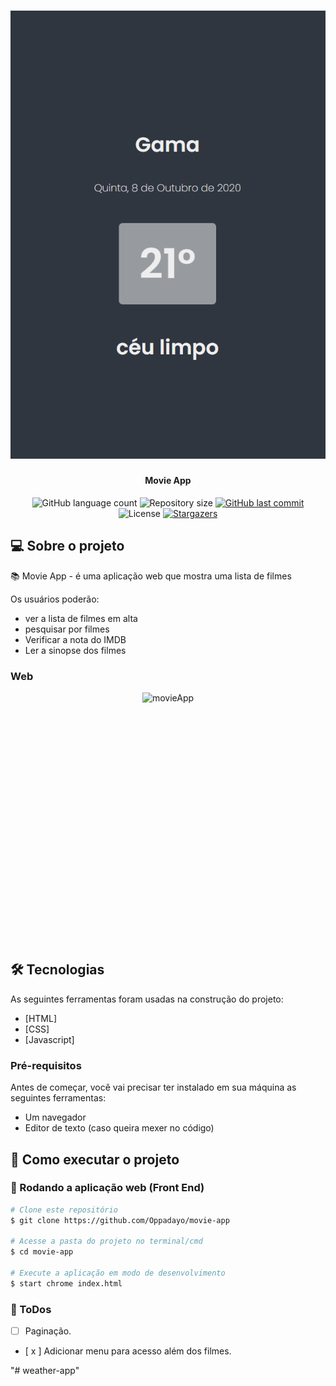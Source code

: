 <h1 align="center">
    <img alt="movieApp" title="#movieApp" src="./assets/hero.png" />
</h1>

<h4 align="center"> 
	Movie App
</h4>

<p align="center">
  <img alt="GitHub language count" src="https://img.shields.io/github/languages/count/Oppadayo/movie-app?color=%2304D361">

  <img alt="Repository size" src="https://img.shields.io/github/repo-size/Oppadayo/movie-app">	
  
  <a href="https://github.com/Oppadayo/movie-app/commits/master">
    <img alt="GitHub last commit" src="https://img.shields.io/github/last-commit/Oppadayo/movie-app">
  </a>

  <img alt="License" src="https://img.shields.io/badge/license-MIT-brightgreen">
   <a href="https://github.com/Oppadayo/movie-app/stargazers">
    <img alt="Stargazers" src="https://img.shields.io/github/stars/Oppadayo/movie-app?style=social">
  </a>
</p>


## 💻 Sobre o projeto

📚 Movie App - é uma aplicação web que mostra uma lista de filmes

Os usuários poderão:
- ver a lista de filmes em alta
- pesquisar por filmes 
- Verificar a nota do IMDB
- Ler a sinopse dos filmes


### Web

<p align="center" style="display: flex; align-items: flex-start; justify-content: center;">
  <img alt="movieApp" title="#movieApp" src="./assets/movie-app.gif" height="400px">

  
</p>

## 🛠 Tecnologias

As seguintes ferramentas foram usadas na construção do projeto:

- [HTML]
- [CSS]
- [Javascript]

### Pré-requisitos

Antes de começar, você vai precisar ter instalado em sua máquina as seguintes ferramentas:
- Um navegador
- Editor de texto (caso queira mexer no código)


## 🚀 Como executar o projeto

### 🧭 Rodando a aplicação web (Front End)

```bash
# Clone este repositório
$ git clone https://github.com/Oppadayo/movie-app

# Acesse a pasta do projeto no terminal/cmd
$ cd movie-app

# Execute a aplicação em modo de desenvolvimento
$ start chrome index.html
```

### 📝 ToDos
- [ ] Paginação.
- [ x ] Adicionar menu para acesso além dos filmes.

"# weather-app" 
